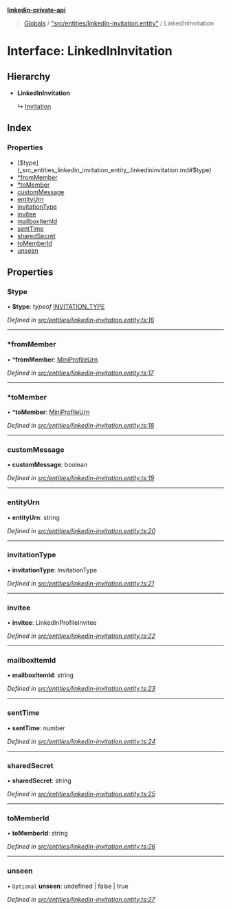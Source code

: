 **[linkedin-private-api](../README.md)**

> [Globals](../globals.md) / ["src/entities/linkedin-invitation.entity"](../modules/_src_entities_linkedin_invitation_entity_.md) / LinkedInInvitation

# Interface: LinkedInInvitation

## Hierarchy

* **LinkedInInvitation**

  ↳ [Invitation](_src_entities_invitation_entity_.invitation.md)

## Index

### Properties

* [$type](_src_entities_linkedin_invitation_entity_.linkedininvitation.md#$type)
* [*fromMember](_src_entities_linkedin_invitation_entity_.linkedininvitation.md#*frommember)
* [*toMember](_src_entities_linkedin_invitation_entity_.linkedininvitation.md#*tomember)
* [customMessage](_src_entities_linkedin_invitation_entity_.linkedininvitation.md#custommessage)
* [entityUrn](_src_entities_linkedin_invitation_entity_.linkedininvitation.md#entityurn)
* [invitationType](_src_entities_linkedin_invitation_entity_.linkedininvitation.md#invitationtype)
* [invitee](_src_entities_linkedin_invitation_entity_.linkedininvitation.md#invitee)
* [mailboxItemId](_src_entities_linkedin_invitation_entity_.linkedininvitation.md#mailboxitemid)
* [sentTime](_src_entities_linkedin_invitation_entity_.linkedininvitation.md#senttime)
* [sharedSecret](_src_entities_linkedin_invitation_entity_.linkedininvitation.md#sharedsecret)
* [toMemberId](_src_entities_linkedin_invitation_entity_.linkedininvitation.md#tomemberid)
* [unseen](_src_entities_linkedin_invitation_entity_.linkedininvitation.md#unseen)

## Properties

### $type

•  **$type**: *typeof* [INVITATION\_TYPE](../modules/_src_entities_linkedin_invitation_entity_.md#invitation_type)

*Defined in [src/entities/linkedin-invitation.entity.ts:16](https://github.com/cosiall/linkedin-private-api/blob/4854731/src/entities/linkedin-invitation.entity.ts#L16)*

___

### *fromMember

•  ***fromMember**: [MiniProfileUrn](../modules/_src_entities_linkedin_mini_profile_entity_.md#miniprofileurn)

*Defined in [src/entities/linkedin-invitation.entity.ts:17](https://github.com/cosiall/linkedin-private-api/blob/4854731/src/entities/linkedin-invitation.entity.ts#L17)*

___

### *toMember

•  ***toMember**: [MiniProfileUrn](../modules/_src_entities_linkedin_mini_profile_entity_.md#miniprofileurn)

*Defined in [src/entities/linkedin-invitation.entity.ts:18](https://github.com/cosiall/linkedin-private-api/blob/4854731/src/entities/linkedin-invitation.entity.ts#L18)*

___

### customMessage

•  **customMessage**: boolean

*Defined in [src/entities/linkedin-invitation.entity.ts:19](https://github.com/cosiall/linkedin-private-api/blob/4854731/src/entities/linkedin-invitation.entity.ts#L19)*

___

### entityUrn

•  **entityUrn**: string

*Defined in [src/entities/linkedin-invitation.entity.ts:20](https://github.com/cosiall/linkedin-private-api/blob/4854731/src/entities/linkedin-invitation.entity.ts#L20)*

___

### invitationType

•  **invitationType**: InvitationType

*Defined in [src/entities/linkedin-invitation.entity.ts:21](https://github.com/cosiall/linkedin-private-api/blob/4854731/src/entities/linkedin-invitation.entity.ts#L21)*

___

### invitee

•  **invitee**: LinkedInProfileInvitee

*Defined in [src/entities/linkedin-invitation.entity.ts:22](https://github.com/cosiall/linkedin-private-api/blob/4854731/src/entities/linkedin-invitation.entity.ts#L22)*

___

### mailboxItemId

•  **mailboxItemId**: string

*Defined in [src/entities/linkedin-invitation.entity.ts:23](https://github.com/cosiall/linkedin-private-api/blob/4854731/src/entities/linkedin-invitation.entity.ts#L23)*

___

### sentTime

•  **sentTime**: number

*Defined in [src/entities/linkedin-invitation.entity.ts:24](https://github.com/cosiall/linkedin-private-api/blob/4854731/src/entities/linkedin-invitation.entity.ts#L24)*

___

### sharedSecret

•  **sharedSecret**: string

*Defined in [src/entities/linkedin-invitation.entity.ts:25](https://github.com/cosiall/linkedin-private-api/blob/4854731/src/entities/linkedin-invitation.entity.ts#L25)*

___

### toMemberId

•  **toMemberId**: string

*Defined in [src/entities/linkedin-invitation.entity.ts:26](https://github.com/cosiall/linkedin-private-api/blob/4854731/src/entities/linkedin-invitation.entity.ts#L26)*

___

### unseen

• `Optional` **unseen**: undefined \| false \| true

*Defined in [src/entities/linkedin-invitation.entity.ts:27](https://github.com/cosiall/linkedin-private-api/blob/4854731/src/entities/linkedin-invitation.entity.ts#L27)*
